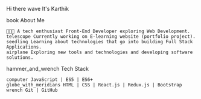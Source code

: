 Hi there wave It's Karthik

book About Me

    👨🏻‍💻 A tech enthusiast Front-End Developer exploring Web Development.
    telescope Currently working on E-learning website (portfolio project).
    seedling Learning about technologies that go into building Full Stack Applications.
    airplane Exploring new tools and technologies and developing software solutions.

hammer_and_wrench Tech Stack

    computer JavaScript | ES5 | ES6+
    globe_with_meridians HTML | CSS | React.js | Redux.js | Bootstrap
    wrench Git | GitHub


<!---
rKarthik30/rKarthik30 is a ✨ special ✨ repository because its `README.md` (this file) appears on your GitHub profile.
You can click the Preview link to take a look at your changes.
--->
